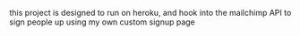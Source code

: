this project is designed to run on heroku, and hook into the mailchimp API to sign people up using my own custom signup page

